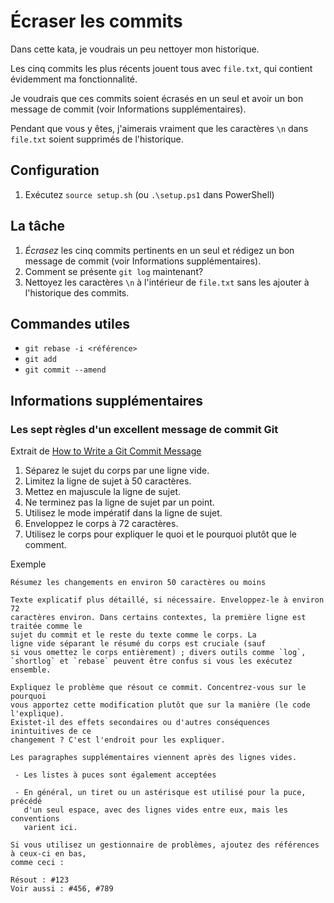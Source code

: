 # Écraser les commits

Dans cette kata, je voudrais un peu nettoyer mon historique.

Les cinq commits les plus récents jouent tous avec `file.txt`, qui contient évidemment ma fonctionnalité.

Je voudrais que ces commits soient écrasés en un seul et avoir un bon message de commit (voir Informations supplémentaires).

Pendant que vous y êtes, j'aimerais vraiment que les caractères `\n` dans `file.txt` soient supprimés de l'historique.

## Configuration

1. Exécutez `source setup.sh` (ou `.\setup.ps1` dans PowerShell)

## La tâche

1. _Écrasez_ les cinq commits pertinents en un seul et rédigez un bon message de commit (voir Informations supplémentaires).
2. Comment se présente `git log` maintenant?
3. Nettoyez les caractères `\n` à l'intérieur de `file.txt` sans les ajouter à l'historique des commits.

## Commandes utiles

- `git rebase -i <référence>`
- `git add`
- `git commit --amend`

## Informations supplémentaires

### Les sept règles d'un excellent message de commit Git

Extrait de [How to Write a Git Commit Message](https://chris.beams.io/posts/git-commit/)

1. Séparez le sujet du corps par une ligne vide.
2. Limitez la ligne de sujet à 50 caractères.
3. Mettez en majuscule la ligne de sujet.
4. Ne terminez pas la ligne de sujet par un point.
5. Utilisez le mode impératif dans la ligne de sujet.
6. Enveloppez le corps à 72 caractères.
7. Utilisez le corps pour expliquer le quoi et le pourquoi plutôt que le comment.

Exemple

```MD
Résumez les changements en environ 50 caractères ou moins

Texte explicatif plus détaillé, si nécessaire. Enveloppez-le à environ 72
caractères environ. Dans certains contextes, la première ligne est traitée comme le
sujet du commit et le reste du texte comme le corps. La
ligne vide séparant le résumé du corps est cruciale (sauf
si vous omettez le corps entièrement) ; divers outils comme `log`,
`shortlog` et `rebase` peuvent être confus si vous les exécutez ensemble.

Expliquez le problème que résout ce commit. Concentrez-vous sur le pourquoi
vous apportez cette modification plutôt que sur la manière (le code l'explique).
Existet-il des effets secondaires ou d'autres conséquences inintuitives de ce
changement ? C'est l'endroit pour les expliquer.

Les paragraphes supplémentaires viennent après des lignes vides.

 - Les listes à puces sont également acceptées

 - En général, un tiret ou un astérisque est utilisé pour la puce, précédé
   d'un seul espace, avec des lignes vides entre eux, mais les conventions
   varient ici.

Si vous utilisez un gestionnaire de problèmes, ajoutez des références à ceux-ci en bas,
comme ceci :

Résout : #123
Voir aussi : #456, #789
```
